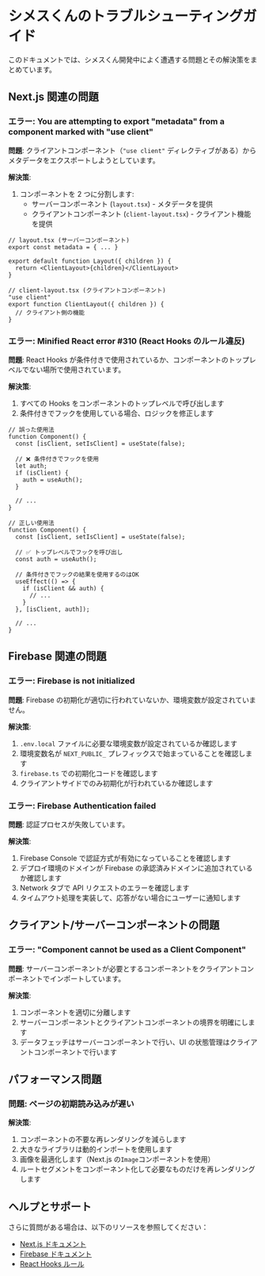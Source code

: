 # シメスくんのトラブルシューティングガイド

このドキュメントでは、シメスくん開発中によく遭遇する問題とその解決策をまとめています。

## Next.js 関連の問題

### エラー: You are attempting to export "metadata" from a component marked with "use client"

**問題**:
クライアントコンポーネント（`"use client"` ディレクティブがある）からメタデータをエクスポートしようとしています。

**解決策**:

1. コンポーネントを 2 つに分割します:
   - サーバーコンポーネント (`layout.tsx`) - メタデータを提供
   - クライアントコンポーネント (`client-layout.tsx`) - クライアント機能を提供

```tsx
// layout.tsx (サーバーコンポーネント)
export const metadata = { ... }

export default function Layout({ children }) {
  return <ClientLayout>{children}</ClientLayout>
}

// client-layout.tsx (クライアントコンポーネント)
"use client"
export function ClientLayout({ children }) {
  // クライアント側の機能
}
```

### エラー: Minified React error #310 (React Hooks のルール違反)

**問題**:
React Hooks が条件付きで使用されているか、コンポーネントのトップレベルでない場所で使用されています。

**解決策**:

1. すべての Hooks をコンポーネントのトップレベルで呼び出します
2. 条件付きでフックを使用している場合、ロジックを修正します

```tsx
// 誤った使用法
function Component() {
  const [isClient, setIsClient] = useState(false);

  // ❌ 条件付きでフックを使用
  let auth;
  if (isClient) {
    auth = useAuth();
  }

  // ...
}

// 正しい使用法
function Component() {
  const [isClient, setIsClient] = useState(false);

  // ✅ トップレベルでフックを呼び出し
  const auth = useAuth();

  // 条件付きでフックの結果を使用するのはOK
  useEffect(() => {
    if (isClient && auth) {
      // ...
    }
  }, [isClient, auth]);

  // ...
}
```

## Firebase 関連の問題

### エラー: Firebase is not initialized

**問題**:
Firebase の初期化が適切に行われていないか、環境変数が設定されていません。

**解決策**:

1. `.env.local` ファイルに必要な環境変数が設定されているか確認します
2. 環境変数名が `NEXT_PUBLIC_` プレフィックスで始まっていることを確認します
3. `firebase.ts` での初期化コードを確認します
4. クライアントサイドでのみ初期化が行われているか確認します

### エラー: Firebase Authentication failed

**問題**:
認証プロセスが失敗しています。

**解決策**:

1. Firebase Console で認証方式が有効になっていることを確認します
2. デプロイ環境のドメインが Firebase の承認済みドメインに追加されているか確認します
3. Network タブで API リクエストのエラーを確認します
4. タイムアウト処理を実装して、応答がない場合にユーザーに通知します

## クライアント/サーバーコンポーネントの問題

### エラー: "Component cannot be used as a Client Component"

**問題**:
サーバーコンポーネントが必要とするコンポーネントをクライアントコンポーネントでインポートしています。

**解決策**:

1. コンポーネントを適切に分離します
2. サーバーコンポーネントとクライアントコンポーネントの境界を明確にします
3. データフェッチはサーバーコンポーネントで行い、UI の状態管理はクライアントコンポーネントで行います

## パフォーマンス問題

### 問題: ページの初期読み込みが遅い

**解決策**:

1. コンポーネントの不要な再レンダリングを減らします
2. 大きなライブラリは動的インポートを使用します
3. 画像を最適化します（Next.js の`Image`コンポーネントを使用）
4. ルートセグメントをコンポーネント化して必要なものだけを再レンダリングします

## ヘルプとサポート

さらに質問がある場合は、以下のリソースを参照してください：

- [Next.js ドキュメント](https://nextjs.org/docs)
- [Firebase ドキュメント](https://firebase.google.com/docs)
- [React Hooks ルール](https://reactjs.org/docs/hooks-rules.html)
